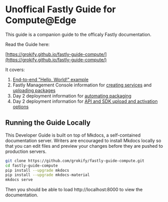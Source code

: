 # Unoffical Fastly Guide for Compute@Edge

This guide is a companion guide to the officaly Fastly documentation.

Read the Guide here:

[https://grokify.github.io/fastly-guide-compute/](https://grokify.github.io/fastly-guide-compute/)

It covers:

1. [End-to-end "Hello, World!" example](https://grokify.github.io/fastly-guide-compute/compute/quickstart_javascript/)
1. Fastly Management Console information for [creating services](https://grokify.github.io/fastly-guide-compute/basics/service/) and [uploading packages](https://grokify.github.io/fastly-guide-compute/compute/uploading_and_activation/)
1. Day 2 deployment information for [automating packaging](https://grokify.github.io/fastly-guide-compute/compute/packaging/)
2. Day 2 deployment information for [API and SDK upload and activation options](https://grokify.github.io/fastly-guide-compute/compute/uploading_and_activation/)

## Running the Guide Locally

This Developer Guide is built on top of Mkdocs, a self-contained documentation server. Writers are encouraged to install Mkdocs locally so that you can edit files and preview your changes before they are pushed to production servers.

```bash
git clone https://github.com/grokify/fastly-guide-compute.git
cd fastly-guide-compute
pip install --upgrade mkdocs
pip install --upgrade mkdocs-material
mkdocs serve
```

Then you should be able to load http://localhost:8000 to view the documentation.
